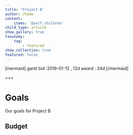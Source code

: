 ```yaml
---
title: 'Project B'
author: /home
content:
    items: '@self.children'
child_type: article
show_gallery: true
taxonomy:
    tag:
        - featured
show_collection: true
featured: false
---
```


[mermaid]
gantt
    bid      :2019-01-12  , 12d
    award      : 24d
[/mermaid]

===


# Goals
Our goals for Project B

## Budget